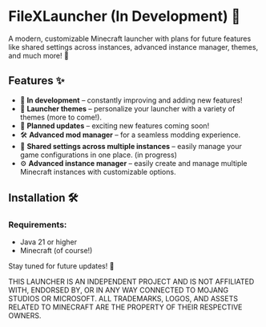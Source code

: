# FileXLauncher (In Development) 🚀

A modern, customizable Minecraft launcher with plans for future features like shared settings across instances, advanced instance manager, themes, and much more! 🌟

## Features ✨
- 🚧 **In development** – constantly improving and adding new features!
- 🎨 **Launcher themes** – personalize your launcher with a variety of themes (more to come!).
- 📅 **Planned updates** – exciting new features coming soon!
- 🛠️ **Advanced mod manager** – for a seamless modding experience.
- 🔄 **Shared settings across multiple instances** – easily manage your game configurations in one place. (in progress)
- ⚙️ **Advanced instance manager** – easily create and manage multiple Minecraft instances with customizable options.

## Installation 🛠️

### Requirements:
- Java 21 or higher
- Minecraft (of course!)


Stay tuned for future updates! 🚀

THIS LAUNCHER IS AN INDEPENDENT PROJECT AND IS NOT AFFILIATED WITH, ENDORSED BY, OR IN ANY WAY CONNECTED TO MOJANG STUDIOS OR MICROSOFT. ALL TRADEMARKS, LOGOS, AND ASSETS RELATED TO MINECRAFT ARE THE PROPERTY OF THEIR RESPECTIVE OWNERS.
